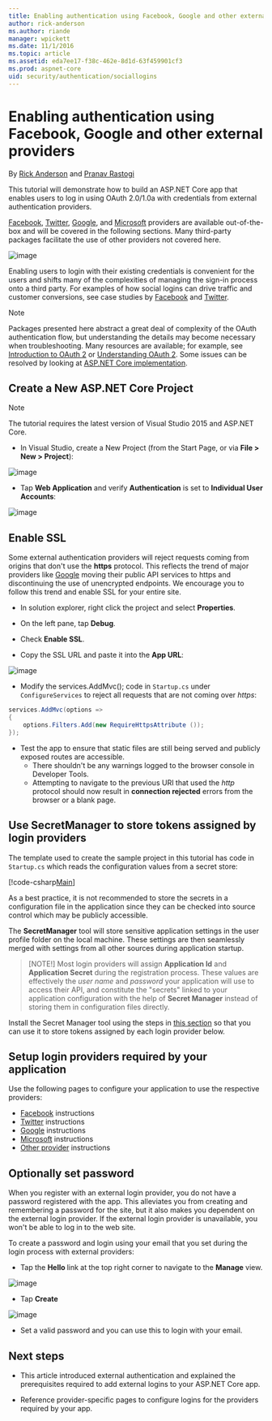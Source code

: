 ```yaml
---
title: Enabling authentication using Facebook, Google and other external providers
author: rick-anderson
ms.author: riande
manager: wpickett
ms.date: 11/1/2016
ms.topic: article
ms.assetid: eda7ee17-f38c-462e-8d1d-63f459901cf3
ms.prod: aspnet-core
uid: security/authentication/sociallogins
---
```

# Enabling authentication using Facebook, Google and other external providers

<a name=security-authentication-social-logins></a>

By [Rick Anderson](https://twitter.com/RickAndMSFT) and [Pranav Rastogi](https://github.com/rustd)

This tutorial will demonstrate how to build an ASP.NET Core app that enables users to log in using OAuth 2.0/1.0a with credentials from external authentication providers.

[Facebook](facebook-logins.md), [Twitter](twitter-logins.md), [Google](google-logins.md), and [Microsoft](microsoft-logins.md) providers are available out-of-the-box and will be covered in the following sections. Many third-party packages facilitate the use of other providers not covered here.

![image](sociallogins/_static/social.png)

Enabling users to login with their existing credentials is convenient for the users and shifts many of the complexities of managing the sign-in process onto a third party. For examples of how social logins can drive traffic and customer conversions, see case studies by [Facebook](https://developers.facebook.com/case-studies) and [Twitter](https://developers.facebook.com/case-studies/).

> [!NOTE]
> Packages presented here abstract a great deal of complexity of the OAuth authentication flow, but understanding the details may become necessary when troubleshooting. Many resources are available; for example, see [Introduction to OAuth 2](https://www.digitalocean.com/community/tutorials/an-introduction-to-oauth-2) or [Understanding OAuth 2](http://www.bubblecode.net/en/2016/01/22/understanding-oauth2/). Some issues can be resolved by looking at [ASP.NET Core implementation](https://github.com/aspnet/Security/tree/dev/src).

## Create a New ASP.NET Core Project

> [!NOTE]
> The tutorial requires the latest version of Visual Studio 2015 and ASP.NET Core.

* In Visual Studio, create a New Project (from the Start Page, or via **File > New > Project**):

![image](sociallogins/_static/new-project.png)

* Tap **Web Application** and verify **Authentication** is set to **Individual User Accounts**:

![image](sociallogins/_static/select-project.png)

## Enable SSL

Some external authentication providers will reject requests coming from origins that don't use the **https** protocol. This reflects the trend of major providers like [Google](https://security.googleblog.com/2014/08/https-as-ranking-signal_6.html) moving their public API services to https and discontinuing the use of unencrypted endpoints. We encourage you to follow this trend and enable SSL for your entire site.

* In solution explorer, right click the project and select **Properties**.

* On the left pane, tap **Debug**.

* Check **Enable SSL**.

* Copy the SSL URL and paste it into the **App URL**:

![image](sociallogins/_static/ssl.png)

* Modify the services.AddMvc(); code in `Startup.cs` under `ConfigureServices` to reject all requests that are not coming over *https*:

````csharp
services.AddMvc(options =>
{
    options.Filters.Add(new RequireHttpsAttribute ());
});
````

* Test the app to ensure that static files are still being served and publicly exposed routes are accessible.
   * There shouldn't be any warnings logged to the browser console in Developer Tools.
   * Attempting to navigate to the previous URI that used the *http* protocol should now result in **connection rejected** errors from the browser or a blank page.

## Use SecretManager to store tokens assigned by login providers

The template used to create the sample project in this tutorial has code in `Startup.cs` which reads the configuration values from a secret store:

[!code-csharp[Main](../../common/samples/WebApplication1/Startup.cs?highlight=11&range=20-36)]

As a best practice, it is not recommended to store the secrets in a configuration file in the application since they can be checked into source control which may be publicly accessible.

The **SecretManager** tool will store sensitive application settings in the user profile folder on the local machine. These settings are then seamlessly merged with settings from all other sources during application startup.

> [NOTE!]
> Most login providers will assign **Application Id** and **Application Secret** during the registration process. These values are effectively the *user name* and *password* your application will use to access their API, and constitute the "secrets" linked to your application configuration with the help of **Secret Manager** instead of storing them in configuration files directly.

Install the Secret Manager tool using the steps in [this section](../app-secrets.md) so that you can use it to store tokens assigned by each login provider below.

## Setup login providers required by your application

Use the following pages to configure your application to use the respective providers:

* [Facebook](facebook-logins.md) instructions
* [Twitter](twitter-logins.md) instructions
* [Google](google-logins.md) instructions
* [Microsoft](microsoft-logins.md) instructions
* [Other provider](other-logins.md) instructions

## Optionally set password

When you register with an external login provider, you do not have a password registered with the app. This alleviates you from creating and remembering a password for the site, but it also makes you dependent on the external login provider. If the external login provider is unavailable, you won't be able to log in to the web site.

To create a password and login using your email that you set during the login process with external providers:

* Tap the **Hello <email alias>** link at the top right corner to navigate to the **Manage** view.

![image](sociallogins/_static/pass1.PNG)

* Tap **Create**

![image](sociallogins/_static/pass2.PNG)

* Set a valid password and you can use this to login with your email.

## Next steps

* This article introduced external authentication and explained the prerequisites required to add external logins to your ASP.NET Core app.

* Reference provider-specific pages to configure logins for the providers required by your app.